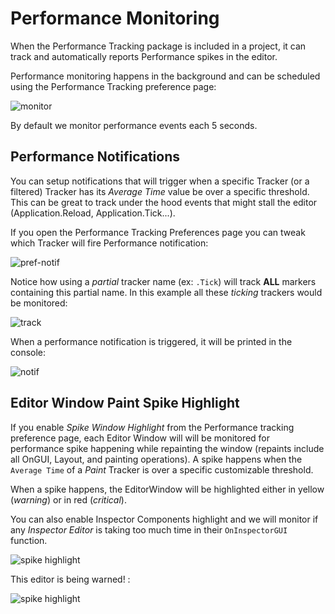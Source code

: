# Performance Monitoring

When the Performance Tracking package is included in a project, it can track and automatically reports Performance spikes in the editor.

Performance monitoring happens in the background and can be scheduled using the Performance Tracking preference page:

![monitor](images/performance-tracking-monitoring.png)

By default we monitor performance events each 5 seconds.

## Performance Notifications

You can setup notifications that will trigger when a specific Tracker (or a filtered) Tracker has its *Average Time* value be over a specific threshold. This can be great to track under the hood events that might stall the editor (Application.Reload, Application.Tick...).

If you open the Performance Tracking Preferences page you can tweak which Tracker will fire Performance notification:

![pref-notif](images/preference-notification.png)

Notice how using a *partial* tracker name (ex: `.Tick`) will track **ALL** markers containing this partial name. In this example all these *ticking* trackers would be monitored:

![track](images/notification-partial-tracking-tick.png)

When a performance notification is triggered, it will be printed in the console:

![notif](images/performance-notification-in-console.png)

## Editor Window Paint Spike Highlight

If you enable *Spike Window Highlight* from the Performance tracking preference page, each Editor Window will will be monitored for performance spike happening while repainting the window (repaints include all OnGUI, Layout, and painting operations). A spike happens when the `Average Time` of a *Paint* Tracker is over a specific customizable threshold.

When a spike happens, the EditorWindow will be highlighted either in yellow (*warning*) or in red (*critical*).

You can also enable Inspector Components highlight and we will monitor if any *Inspector Editor* is taking too much time in their `OnInspectorGUI` function.

![spike highlight](images/preference-spike-highlight.png)

This editor is being warned! :

![spike highlight](images/all-warnings.png)